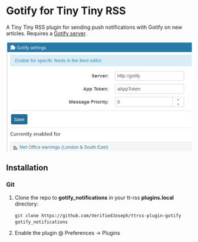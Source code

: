 # Gotify for Tiny Tiny RSS


A Tiny Tiny RSS plugin for sending push notifications with Gotify on new articles. Requires a [Gotify server](https://gotify.net/).

![Screenshot](image.png)

## Installation

### Git

1. Clone the repo to **gotify_notifications** in your tt-rss **plugins.local** directory:

   `git clone https://github.com/VerifiedJoseph/ttrss-plugin-gotify gotify_notifications`

2. Enable the plugin @ Preferences → Plugins